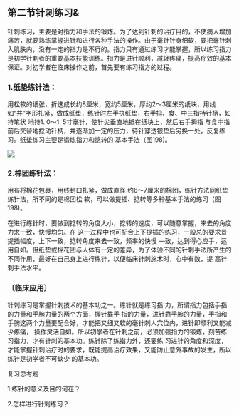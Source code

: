 ## 第二节针刺练习&

针刺练习，主要是对指力和手法的锻炼。为了达到针刺的治疗目的，不使病人增加痛苦，就要熟练掌握进针和进行各种手法的操作。由于毫针针身细软，要把毫针刺入肌肤内，没有一定的指力是不行的。指力只有通过练习才能掌握，所以练习指力是初学针刺者的重要基本技能训练。指力是进针顺利，减轻疼痛，提高疗效的基本保证。对初学者在临床操作之前，首先要有练习指方的过程。

### 1.纸垫练针法：

用松软的纸张，折迭成长约8厘米，宽约5厘米，厚约2〜3厘米的纸块，用线如“井”字形扎紧，做成纸垫，练针时左手执纸垫，右手拇、食、中三指持针柄，如持笔状 地持1. 0〜1. 5寸毫针，使针尖垂直地抵在纸块上，然后右手拇指 与食中指前后交替地捻动针柄，并逐渐加一定的压力，待针穿透银垫后另换一处，反复练习。纸垫练习主要是锻炼指力和捻转的 基本手法（图198)。

![](img/图198.jpg)

### 2.棉团练针法：

用布将棉花包裹，用线封口扎紧，做成直径 约6〜7厘米的棉团，练针方法同纸垫练针法，所不同的是棉团松 软，可以做提插、捻转等多种基本手法的练习（图198)。

在进行练针时，要做到捻转的角度大小，捻转的速度，可以随意掌握，来去的角度力求一致，快慢均匀。在
这一过程中也可配合上下提插的练习，一般总的要求景提插幅度，上下一致，捻转角度来去一致，频率的快慢
—致，达到得心应手，运用自如。但纸垫或棉花团与人体有一定的差异，为了体验不同的针刺手法所产生的不同作用，最好在自己身上进行练针，以便临床针刺施术时，心中有数，提 高针刺手法水平。

### 〔临床应用〕

针刺练习是掌握针刺技术的基本功之一。练针就是练习指 力，所谓指力包括手指的力量和手腕力量的两个方面，握针靠手 指的力量，进针靠手腕的力量，手指和手腕这两个力量要配合好，才能把又细又软的毫针刺人穴位内，进针即颃利又能减少疼痛， 操作灵活自如。所以初学者在针刺之前，必须加强指力的锻炼，刻苦练习指力，才有针刺的基本功。练针除了练指力外，还要练 习进针的角度和深度，才能掌握针刺治疗时的要求，既能提高治疗效果，又能防止意外事故的发生，所以练针是初学者不可缺少 的基本功。

复习思考题

1.练针的意义及目的何在？

2.怎样进行针剌练习？
